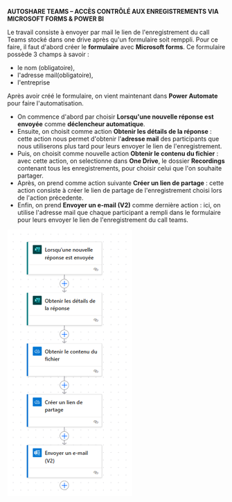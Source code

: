 **AUTOSHARE TEAMS – ACCÈS CONTRÔLÉ AUX ENREGISTREMENTS VIA MICROSOFT FORMS & POWER BI**

Le travail consiste à envoyer par mail le lien de l'enregistrement du call Teams stocké dans one drive après qu'un formulaire soit remppli. 
Pour ce faire, il faut d'abord créer le **formulaire** avec **Microsoft forms**. Ce formulaire possède  3 champs à savoir :
- le nom (obligatoire),
- l'adresse mail(obligatoire),
- l'entreprise
  
Après avoir créé le formulaire, on vient maintenant dans **Power Automate** pour faire l'automatisation. 
- On commence d'abord par choisir **Lorsqu'une nouvelle réponse est envoyée** comme **déclencheur automatique**.
- Ensuite, on choisit comme action **Obtenir les détails de la réponse** : cette action nous permet d'obtenir l'**adresse mail** des participants  que nous utiliserons plus tard pour leurs envoyer le lien de l'enregistrement. 
- Puis, on choisit comme nouvelle action **Obtenir le contenu du fichier** : avec cette action, on selectionne dans **One Drive**, le dossier **Recordings** contenant tous les enregistrements, pour choisir celui que l'on souhaite partager.
- Après, on prend comme action suivante **Créer un lien de partage** : cette action consiste à créer le lien de partage de l'enregistrement choisi lors de l'action précedente.
- Enfin, on prend **Envoyer un e-mail (V2)** comme dernière action : ici, on utilise l'adresse mail que chaque participant a rempli dans le formulaire pour leurs envoyer le lien de l'enregistrement du call teams.


![automatisation](https://github.com/pascalsoh/automatisation-envoi-lien-d-un-call-par-mail/blob/cc10f47bb10738a12dd54c2753b29ba0057d33a4/automatisation_1.png)
